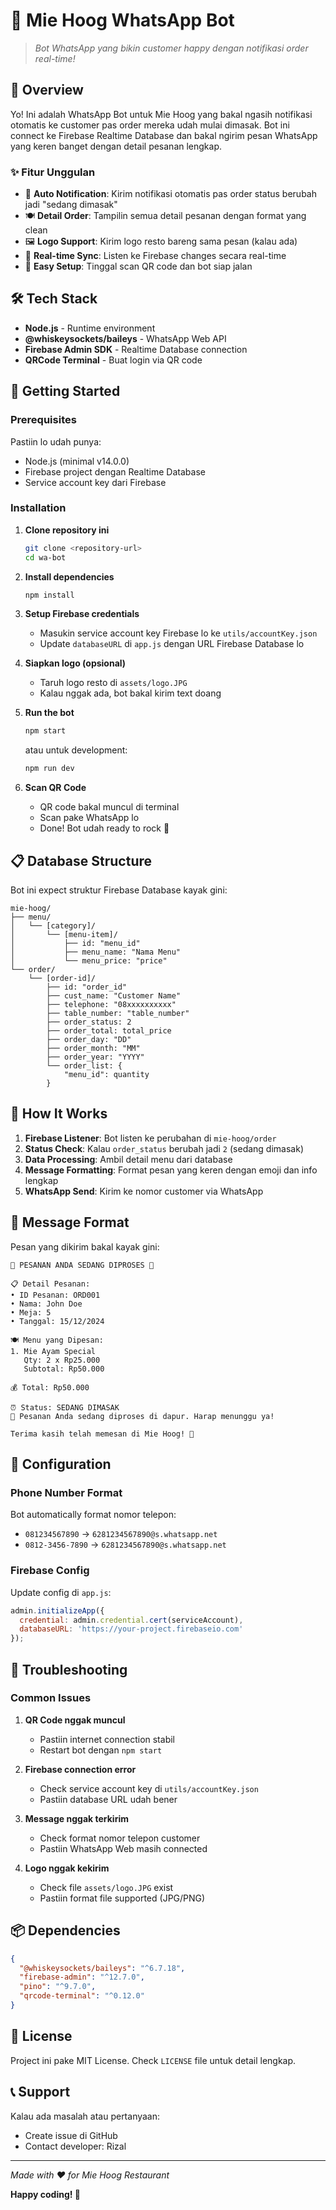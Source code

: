 # 🍜 Mie Hoog WhatsApp Bot

> *Bot WhatsApp yang bikin customer happy dengan notifikasi order real-time!*

## 📖 Overview

Yo! Ini adalah WhatsApp Bot untuk Mie Hoog yang bakal ngasih notifikasi otomatis ke customer pas order mereka udah mulai dimasak. Bot ini connect ke Firebase Realtime Database dan bakal ngirim pesan WhatsApp yang keren banget dengan detail pesanan lengkap.

### ✨ Fitur Unggulan

- 🔔 **Auto Notification**: Kirim notifikasi otomatis pas order status berubah jadi "sedang dimasak"
- 🍽️ **Detail Order**: Tampilin semua detail pesanan dengan format yang clean
- 🖼️ **Logo Support**: Kirim logo resto bareng sama pesan (kalau ada)
- 🔄 **Real-time Sync**: Listen ke Firebase changes secara real-time
- 📱 **Easy Setup**: Tinggal scan QR code dan bot siap jalan

## 🛠️ Tech Stack

- **Node.js** - Runtime environment
- **@whiskeysockets/baileys** - WhatsApp Web API
- **Firebase Admin SDK** - Realtime Database connection
- **QRCode Terminal** - Buat login via QR code

## 🚀 Getting Started

### Prerequisites

Pastiin lo udah punya:
- Node.js (minimal v14.0.0)
- Firebase project dengan Realtime Database
- Service account key dari Firebase

### Installation

1. **Clone repository ini**
   ```bash
   git clone <repository-url>
   cd wa-bot
   ```

2. **Install dependencies**
   ```bash
   npm install
   ```

3. **Setup Firebase credentials**
   - Masukin service account key Firebase lo ke `utils/accountKey.json`
   - Update `databaseURL` di `app.js` dengan URL Firebase Database lo

4. **Siapkan logo (opsional)**
   - Taruh logo resto di `assets/logo.JPG`
   - Kalau nggak ada, bot bakal kirim text doang

5. **Run the bot**
   ```bash
   npm start
   ```
   atau untuk development:
   ```bash
   npm run dev
   ```

6. **Scan QR Code**
   - QR code bakal muncul di terminal
   - Scan pake WhatsApp lo
   - Done! Bot udah ready to rock 🎸

## 📋 Database Structure

Bot ini expect struktur Firebase Database kayak gini:

```
mie-hoog/
├── menu/
│   └── [category]/
│       └── [menu-item]/
│           ├── id: "menu_id"
│           ├── menu_name: "Nama Menu"
│           └── menu_price: "price"
└── order/
    └── [order-id]/
        ├── id: "order_id"
        ├── cust_name: "Customer Name"
        ├── telephone: "08xxxxxxxxxx"
        ├── table_number: "table_number"
        ├── order_status: 2
        ├── order_total: total_price
        ├── order_day: "DD"
        ├── order_month: "MM"
        ├── order_year: "YYYY"
        └── order_list: {
            "menu_id": quantity
        }
```

## 🔧 How It Works

1. **Firebase Listener**: Bot listen ke perubahan di `mie-hoog/order`
2. **Status Check**: Kalau `order_status` berubah jadi `2` (sedang dimasak)
3. **Data Processing**: Ambil detail menu dari database
4. **Message Formatting**: Format pesan yang keren dengan emoji dan info lengkap
5. **WhatsApp Send**: Kirim ke nomor customer via WhatsApp

## 📱 Message Format

Pesan yang dikirim bakal kayak gini:

```
🍜 PESANAN ANDA SEDANG DIPROSES 🍜

📋 Detail Pesanan:
• ID Pesanan: ORD001
• Nama: John Doe
• Meja: 5
• Tanggal: 15/12/2024

🍽️ Menu yang Dipesan:
1. Mie Ayam Special
   Qty: 2 x Rp25.000
   Subtotal: Rp50.000

💰 Total: Rp50.000

⏰ Status: SEDANG DIMASAK
📍 Pesanan Anda sedang diproses di dapur. Harap menunggu ya!

Terima kasih telah memesan di Mie Hoog! 🙏
```

## 🎯 Configuration

### Phone Number Format
Bot automatically format nomor telepon:
- `081234567890` → `6281234567890@s.whatsapp.net`
- `0812-3456-7890` → `6281234567890@s.whatsapp.net`

### Firebase Config
Update config di `app.js`:
```javascript
admin.initializeApp({
  credential: admin.credential.cert(serviceAccount),
  databaseURL: 'https://your-project.firebaseio.com'
});
```

## 🐛 Troubleshooting

### Common Issues

1. **QR Code nggak muncul**
   - Pastiin internet connection stabil
   - Restart bot dengan `npm start`

2. **Firebase connection error**
   - Check service account key di `utils/accountKey.json`
   - Pastiin database URL udah bener

3. **Message nggak terkirim**
   - Check format nomor telepon customer
   - Pastiin WhatsApp Web masih connected

4. **Logo nggak kekirim**
   - Check file `assets/logo.JPG` exist
   - Pastiin format file supported (JPG/PNG)

## 📦 Dependencies

```json
{
  "@whiskeysockets/baileys": "^6.7.18",
  "firebase-admin": "^12.7.0", 
  "pino": "^9.7.0",
  "qrcode-terminal": "^0.12.0"
}
```

## 📄 License

Project ini pake MIT License. Check `LICENSE` file untuk detail lengkap.

## 📞 Support

Kalau ada masalah atau pertanyaan:
- Create issue di GitHub
- Contact developer: Rizal

---

*Made with ❤️ for Mie Hoog Restaurant*

**Happy coding! 🚀**
